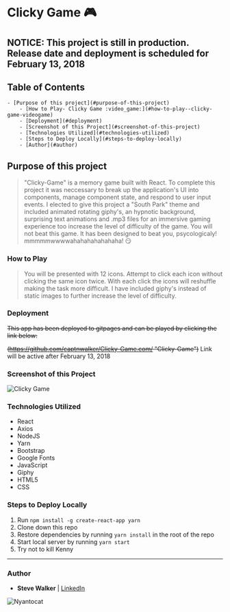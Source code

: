 # Clicky Game :video_game:

## NOTICE: This project is still in production. Release date and deployment is scheduled for February 13, 2018

## Table of Contents

    - [Purpose of this project](#purpose-of-this-project)
        - [How to Play- Clicky Game :video_game:](#how-to-play--clicky-game-videogame)
        - [Deployment](#deployment)
        - [Screenshot of this Project](#screenshot-of-this-project)
        - [Technologies Utilized](#technologies-utilized)
        - [Steps to Deploy Locally](#steps-to-deploy-locally)
        - [Author](#author)

## Purpose of this project

>"Clicky-Game" is a memory game built with React. To complete this project it was neccessary to break up the application's UI into components, manage component state, and respond to user input events. I elected to give this project a "South Park" theme and included animated rotating giphy's, an hypnotic background, surprising text animations and .mp3 files for an immersive gaming experience too increase the level of difficulty of the game. You will not beat this game. It has been designed to beat you, psycologicaly! mmmmmwwwwahahahahahahaha! :smirk:

### How to Play

>You will be presented with 12 icons. Attempt to click each icon without clicking the same icon twice. With each click the icons will reshuffle making the task more difficult. I have included giphy's instead of static images to further increase the level of difficulty.

### Deployment

~~This app has been deployed to gitpages and can be played by clicking the link below:~~

~~(https://github.com/captnwalker/Clicky-Game.com/ "Clicky-Game")~~ Link will be active after February 13, 2018

### Screenshot of this Project

![Clicky Game](https://raw.github.com/captnwalker/Clicky-Game/master/screenshot/screenshot1.gif "Clicky Game")

### Technologies Utilized

* React
* Axios
* NodeJS
* Yarn
* Bootstrap
* Google Fonts
* JavaScript
* Giphy
* HTML5
* CSS

### Steps to Deploy Locally

1. Run `npm install -g create-react-app yarn`
2. Clone down this repo
3. Restore dependencies by running `yarn install` in the root of the repo
4. Start local server by running `yarn start`
5. Try not to kill Kenny

---

### Author

* **Steve Walker**  | [LinkedIn](https://www.linkedin.com/in/stevelwalker/)

![Nyantocat](https://octodex.github.com/images/nyantocat.gif)
